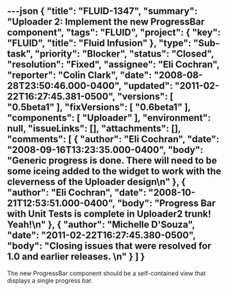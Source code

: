---json
{
  "title": "FLUID-1347",
  "summary": "Uploader 2: Implement the new ProgressBar component",
  "tags": "FLUID",
  "project": {
    "key": "FLUID",
    "title": "Fluid Infusion"
  },
  "type": "Sub-task",
  "priority": "Blocker",
  "status": "Closed",
  "resolution": "Fixed",
  "assignee": "Eli Cochran",
  "reporter": "Colin Clark",
  "date": "2008-08-28T23:50:46.000-0400",
  "updated": "2011-02-22T16:27:45.381-0500",
  "versions": [
    "0.5beta1"
  ],
  "fixVersions": [
    "0.6beta1"
  ],
  "components": [
    "Uploader"
  ],
  "environment": null,
  "issueLinks": [],
  "attachments": [],
  "comments": [
    {
      "author": "Eli Cochran",
      "date": "2008-09-16T13:23:35.000-0400",
      "body": "Generic progress is done. There will need to be some iceing added to the widget to work with the cleverness of the Uploader design\n"
    },
    {
      "author": "Eli Cochran",
      "date": "2008-10-21T12:53:51.000-0400",
      "body": "Progress Bar with Unit Tests is complete in Uploader2 trunk! Yeah!\n"
    },
    {
      "author": "Michelle D'Souza",
      "date": "2011-02-22T16:27:45.380-0500",
      "body": "Closing issues that were resolved for 1.0 and earlier releases.&#x20;\n"
    }
  ]
}
---
The new ProgressBar component should be a self-contained view that displays a single progress bar.

        